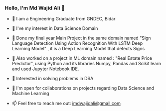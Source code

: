 ### Hello, I'm Md Wajid Ali 👋

- 🔭 I am a Engineering Graduate from GNDEC, Bidar
- 🌱 I've my interest in Data Science Domain
- 🙌 Done my final year Main Project in the same domain named "Sign Language Detection Using Action Recognition With LSTM Deep Learning Model" , it is a Deep Learning Model that detects Signs 
- 👯 Also worked on a project in ML domain named : "Real Estate Price Predictor", using Python and its libraries Numpy, Pandas and Scikit learn and used Jupyter Notebook IDE.
- 🤔 Interested in solving problems in DSA
- 💬 I'm open for collaborations on projects regarding Data Science and Machine Learning 

- 📫 Feel free to reach me out: imdwajidali@gmail.com
